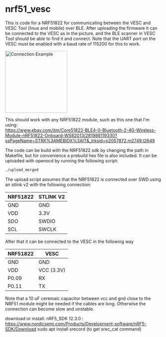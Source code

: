 # nrf51_vesc

This is code for a NRF51822 for communicating between the VESC and VESC Tool (linux and mobile) over BLE. After uploading the firmware it can be connected to the VESC as in the picture, and the BLE scanner in VESC Tool should be able to find it and connect. Note that the UART port on the VESC must be enabled with a baud rate of 115200 for this to work.

<img src="images/conn_example.jpg" alt="Connection Example" style="width: 200px;"/>

This should work with any NRF51822 module, such as this one that I'm using:  
https://www.ebay.com/itm/Core51822-BLE4-0-Bluetooth-2-4G-Wireless-Module-nRF51822-Onboard-WS82013/281988119330?ssPageName=STRK%3AMEBIDX%3AIT&_trksid=p2057872.m2749.l2649

The code can be build with the NRF51822 sdk by changing the path in Makefile, but for convenience a prebuild hex file is also included. It can be uploaded with openocd by running the following script:

```bash
./upload_merged
```
The upload script assumes that the NRF51822 is connected over SWD using an stlink v2 with the following connection:

| NRF51822      | STLINK V2     |
| ------------- |---------------|
| GND           | GND           |
| VDD           | 3.3V          |
| SDO           | SWDIO         |
| SCL           | SWCLK         |

After that it can be connected to the VESC in the following way

| NRF51822      | VESC          |
| ------------- |---------------|
| GND           | GND           |
| VDD           | VCC (3.3V)    |
| P0.09         | RX            |
| P0.11         | TX            |

Note that a 10 uF ceremaic capacitor between vcc and gnd close to the NRF51 module might be needed if the cables are long. Otherwise the connection can become slow and unstable.

download or install:
nRF5_SDK 12.3.0 : https://www.nordicsemi.com/Products/Development-software/nRF5-SDK/Download
sudo apt install srecord (to get srec_cat command)

